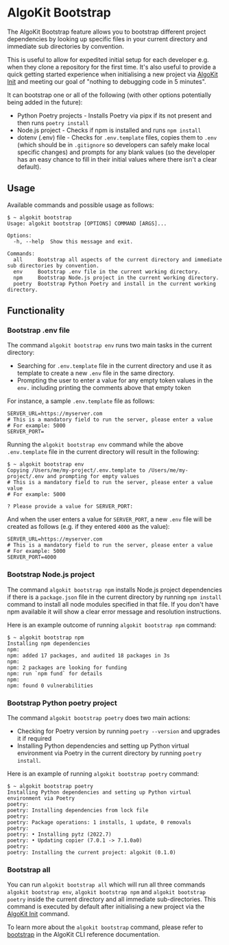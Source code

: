 # AlgoKit Bootstrap

The AlgoKit Bootstrap feature allows you to bootstrap different project dependencies by looking up specific files in your current directory and immediate sub directories by convention.

This is useful to allow for expedited initial setup for each developer e.g. when they clone a repository for the first time. It's also useful to provide a quick getting started experience when initialising a new project via [AlgoKit Init](./init.md) and meeting our goal of "nothing to debugging code in 5 minutes".

It can bootstrap one or all of the following (with other options potentially being added in the future):

- Python Poetry projects - Installs Poetry via pipx if its not present and then runs `poetry install`
- Node.js project - Checks if npm is installed and runs `npm install`
- dotenv (.env) file - Checks for `.env.template` files, copies them to `.env` (which should be in `.gitignore` so developers can safely make local specific changes) and prompts for any blank values (so the developer has an easy chance to fill in their initial values where there isn't a clear default).

## Usage

Available commands and possible usage as follows:

```
$ ~ algokit bootstrap
Usage: algokit bootstrap [OPTIONS] COMMAND [ARGS]...

Options:
  -h, --help  Show this message and exit.

Commands:
  all     Bootstrap all aspects of the current directory and immediate sub directories by convention.
  env     Bootstrap .env file in the current working directory.
  npm     Bootstrap Node.js project in the current working directory.
  poetry  Bootstrap Python Poetry and install in the current working directory.
```

## Functionality

### Bootstrap .env file

The command `algokit bootstrap env` runs two main tasks in the current directory:

- Searching for `.env.template` file in the current directory and use it as template to create a new `.env` file in the same directory.
- Prompting the user to enter a value for any empty token values in the `env.` including printing the comments above that empty token

For instance, a sample `.env.template` file as follows:

```
SERVER_URL=https://myserver.com
# This is a mandatory field to run the server, please enter a value
# For example: 5000
SERVER_PORT=
```

Running the `algokit bootstrap env` command while the above `.env.template` file in the current directory will result in the following:

```
$ ~ algokit bootstrap env
Copying /Users/me/my-project/.env.template to /Users/me/my-project/.env and prompting for empty values
# This is a mandatory field to run the server, please enter a value value
# For example: 5000

? Please provide a value for SERVER_PORT:
```

And when the user enters a value for `SERVER_PORT`, a new `.env` file will be created as follows (e.g. if they entered `4000` as the value):

```
SERVER_URL=https://myserver.com
# This is a mandatory field to run the server, please enter a value
# For example: 5000
SERVER_PORT=4000
```

### Bootstrap Node.js project

The command `algokit bootstrap npm` installs Node.js project dependencies if there is a `package.json` file in the current directory by running `npm install` command to install all node modules specified in that file. If you don't have npm available it will show a clear error message and resolution instructions.

Here is an example outcome of running `algokit bootstrap npm` command:

```
$ ~ algokit bootstrap npm
Installing npm dependencies
npm:
npm: added 17 packages, and audited 18 packages in 3s
npm:
npm: 2 packages are looking for funding
npm: run `npm fund` for details
npm:
npm: found 0 vulnerabilities
```

### Bootstrap Python poetry project

The command `algokit bootstrap poetry` does two main actions:

- Checking for Poetry version by running `poetry --version` and upgrades it if required
- Installing Python dependencies and setting up Python virtual environment via Poetry in the current directory by running `poetry install`.

Here is an example of running `algokit bootstrap poetry` command:

```
$ ~ algokit bootstrap poetry
Installing Python dependencies and setting up Python virtual environment via Poetry
poetry:
poetry: Installing dependencies from lock file
poetry:
poetry: Package operations: 1 installs, 1 update, 0 removals
poetry:
poetry: • Installing pytz (2022.7)
poetry: • Updating copier (7.0.1 -> 7.1.0a0)
poetry:
poetry: Installing the current project: algokit (0.1.0)
```

### Bootstrap all

You can run `algokit bootstrap all` which will run all three commands `algokit bootstrap env`, `algokit bootstrap npm` and `algokit bootstrap poetry` inside the current directory and all immediate sub-directories. This command is executed by default after initialising a new project via the [AlgoKit Init](./init.md) command.

To learn more about the `algokit bootstrap` command, please refer to [bootstrap](../cli/index.md#bootstrap) in the AlgoKit CLI reference documentation.
